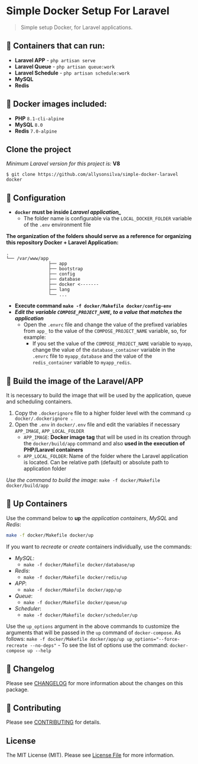 # Simple Docker Setup For Laravel

> Simple setup Docker, for Laravel applications.

## 🐳 Containers that can run:

- **Laravel APP** - `php artisan serve`
- **Laravel Queue** - `php artisan queue:work`
- **Laravel Schedule** - `php artisan schedule:work`
- **MySQL**
- **Redis**

## 🐳 Docker images included:

- **PHP** `8.1-cli-alpine`
- **MySQL** `8.0`
- **Redis** `7.0-alpine`

## Clone the project

*Minimum Laravel version for this project is:* **V8**

```
$ git clone https://github.com/allysonsilva/simple-docker-laravel docker
```

## 🔧 Configuration

- **`docker` must be inside *Laravel application_***
    - The folder name is configurable via the `LOCAL_DOCKER_FOLDER` variable of the `.env` environment file

**The organization of the folders should serve as a reference for organizing this repository Docker + Laravel Application:**

```
.
└── /var/www/app
                ├── app
                ├── bootstrap
                ├── config
                ├── database
                ├── docker <-------
                ├── lang
                └── ...
```

- **Execute command `make -f docker/Makefile docker/config-env`**
- ***Edit the variable `COMPOSE_PROJECT_NAME`, to a value that matches the application***
  - Open the `.envrc` file and change the value of the prefixed variables from `app_` to the value of the `COMPOSE_PROJECT_NAME` variable, so, for example:
    - If you set the value of the `COMPOSE_PROJECT_NAME` variable to `myapp`, change the value of the `database_container` variable in the `.envrc` file to `myapp_database` and the value of the `redis_container` variable to `myapp_redis`.

## 🐳 Build the image of the Laravel/APP

It is necessary to build the image that will be used by the application, queue and scheduling containers.

1. Copy the `.dockerignore` file to a higher folder level with the command `cp docker/.dockerignore .`
2. Open the `.env` in `docker/.env` file and edit the variables if necessary `APP_IMAGE`, `APP_LOCAL_FOLDER`
    - `APP_IMAGE`: **Docker image tag** that will be used in its creation through the `docker/build/app` command and also **used in the execution of PHP/Laravel containers**
    - `APP_LOCAL_FOLDER`: Name of the folder where the Laravel application is located. Can be relative path (default) or absolute path to application folder

*Use the command to build the image*: `make -f docker/Makefile docker/build/app`

## 🚀 Up Containers

Use the command below to **up** the *application containers*, *MySQL* and *Redis*:

```bash
make -f docker/Makefile docker/up
```

If you want to *recreate* or *create* containers individually, use the commands:

- *MySQL*:
  - `make -f docker/Makefile docker/database/up`
- *Redis*:
  - `make -f docker/Makefile docker/redis/up`
- *APP*:
  - `make -f docker/Makefile docker/app/up`
- *Queue*:
  - `make -f docker/Makefile docker/queue/up`
- *Scheduler*:
  - `make -f docker/Makefile docker/scheduler/up`

Use the `up_options` argument in the above commands to customize the arguments that will be passed in the `up` command of `docker-compose`. As follows: `make -f docker/Makefile docker/app/up up_options="--force-recreate --no-deps"`
    - To see the list of options use the command: `docker-compose up --help`

## 📝  Changelog

Please see [CHANGELOG](CHANGELOG.md) for more information about the changes on this package.

## 🤝  Contributing

Please see [CONTRIBUTING](CONTRIBUTING.md) for details.

## License

The MIT License (MIT). Please see [License File](LICENSE.md) for more information.
